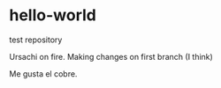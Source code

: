 # hello-world
test repository

Ursachi on fire. Making changes on first branch (I think)

Me gusta el cobre.
